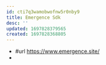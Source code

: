 ```yaml
---
id: cti7q3wamobwofnw5r0nby9
title: Emergence Sdk
desc: ''
updated: 1697828379565
created: 1697828368805
---
```


- #url https://www.emergence.site/
- 